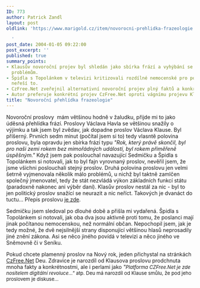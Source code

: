 ```yaml
---
ID: 773
author: Patrick Zandl
layout: post
oldlink: 'https://www.marigold.cz/item/novorocni-prehlidka-frazeologie

  '
post_date: 2004-01-05 09:22:00
post_excerpt: ''
published: true
summary_points:
- Klausův novoroční projev byl shledán jako sbírka frází a vyhýbání se konkrétním
  problémům.
- Špidla s Topolánkem v televizi kritizovali rozdílné nemocenské pro poslance, ale
  neřeší to.
- CzFree.Net zveřejnil alternativní novoroční projev plný faktů a konkrétností.
- Autor preferuje konkrétní projev CzFree.Net oproti vágnímu projevu Klause.
title: "Novoroční přehlídka frazeologie"
---
```


<p>
Novoroční proslovy&#160;&#160;mám většinou hodně v žaludku, přijde mi to jako úděsná přehlídka frází. Proslovy Václava Havla se většinou snažily o výjimku a tak jsem byl zvědav, jak dopadne proslov Václava Klause. Byl příšerný. Prvních sedm minut (počítal jsem si to) tedy vlasntě polovina proslovu, byla opravdu jen sbírka frází typu <EM>"Rok, který právě skončil, byl pro naši zemi rokem bez mimořádných událostí, byl rokem přiměřeně úspěšným."</EM> Když jsem pak poslouchal navazující Sedmičku a Špidla s Topolánkem si notovali, jak to byl fajn vyrovnaný proslov, nevěřil jsem, že jsme všichni poslouchali stejný proslov. Druhá polovina proslovu jen velmi šetrně vyjmenovala několik málo problémů, u nichž byl taktně zamlčen společný jmenovatel, tedy že stát nezvládá výkon základních funkcí státu (paradoxně nakonec ani výběr daní). Klasův proslov nestál za nic - byl to jen politický proslov snažící se neurazit a nic neříct. Takových je dvanáct do tuctu... Přepis proslovu <A href="http://www.vaclavklaus.cz/klaus2/asp/clanek.asp?id=YxH7NRCTaYRE" target=_blank>je zde</A>.</p>

<p>
Sedmičku jsem sledoval po dlouhé době a přišla mi vydařená. Špidla s Topolánkem si notovali, jak oba dva jsou aktivně proti tomu, že poslanci mají jinak počítanou nemocenskou, než normální občan. Nepochopil jsem, jak je tedy možné, že dvě nejsilnější strany disponující většinou hlasů neprosadily jiné znění zákona. Asi se něco jiného povídá v televizi a něco jiného ve Sněmovně či v Seníku. </p>

<p>
Pokud chcete plamenný proslov na Nový rok, jeden přichystal na stránkách <A href="http://www.czfree.net/forum/showthread.php?s=&amp;threadid=7270" target=_blank>CzFree.Net</A> Deu. Zdravice je narozdíl od Klausova proslovu prodchnuta mnoha fakty a konkrétnostmi, ale i perlami jako <EM>"</EM><FONT size=2><EM>Platforma CZFree.Net je zde nositelem digitální revoluce..."</EM> atp. Deu má narozdíl od Klause smůlu, že pod jeho proslovem je diskuse...</FONT></p>